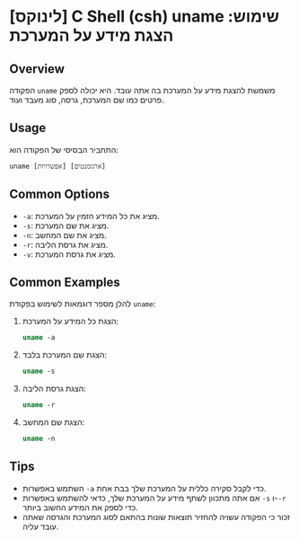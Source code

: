 # [לינוקס] C Shell (csh) uname שימוש: הצגת מידע על המערכת

## Overview
הפקודה `uname` משמשת להצגת מידע על המערכת בה אתה עובד. היא יכולה לספק פרטים כמו שם המערכת, גרסה, סוג מעבד ועוד.

## Usage
התחביר הבסיסי של הפקודה הוא:
```
uname [אפשרויות] [ארגומנטים]
```

## Common Options
- `-a`: מציג את כל המידע הזמין על המערכת.
- `-s`: מציג את שם המערכת.
- `-n`: מציג את שם המחשב.
- `-r`: מציג את גרסת הליבה.
- `-v`: מציג את גרסת המערכת.

## Common Examples
להלן מספר דוגמאות לשימוש בפקודת `uname`:

1. הצגת כל המידע על המערכת:
   ```csh
   uname -a
   ```

2. הצגת שם המערכת בלבד:
   ```csh
   uname -s
   ```

3. הצגת גרסת הליבה:
   ```csh
   uname -r
   ```

4. הצגת שם המחשב:
   ```csh
   uname -n
   ```

## Tips
- השתמש באפשרות `-a` כדי לקבל סקירה כללית על המערכת שלך בבת אחת.
- אם אתה מתכוון לשתף מידע על המערכת שלך, כדאי להשתמש באפשרות `-s` ו-`-r` כדי לספק את המידע החשוב ביותר.
- זכור כי הפקודה עשויה להחזיר תוצאות שונות בהתאם לסוג המערכת והגרסה שאתה עובד עליה.